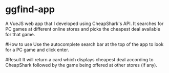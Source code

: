 # ggfind-app
A VueJS web app that I developed  using CheapShark's API. It searches for PC games at different online stores and picks the cheapest deal available for that game.


#How to use
Use the autocomplete search bar at the top of the app to look for a PC game and click enter. 

#Result
It will return a card which displays cheapest deal according to CheapShark followed by the game being offered at other stores (if any). 
